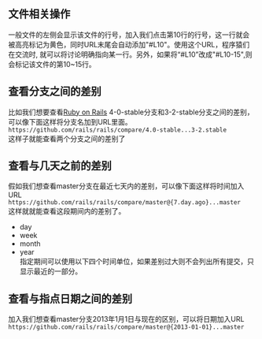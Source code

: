 ## 文件相关操作  
一般文件的左侧会显示该文件的行号，加入我们点击第10行的行号，这一行就会被高亮标记为黄色，同时URL末尾会自动添加"#L10"。使用这个URL，程序猿们在交流时,
就可以将讨论明确指向某一行。另外，如果将“#L10”改成"#L10-15",则会标记该文件的第10~15行。
## 查看分支之间的差别 
比如我们想要查看[Ruby on Rails](https://github.com/rails/rails) 4-0-stable分支和3-2-stable分支之间的差别，可以像下面这样将分支名加到URL里面。  
`https://github.com/rails/rails/compare/4.0-stable...3-2.stable`    
这样子就能查看两个分支之间的差别了  
## 查看与几天之前的差别  
假如我们想查看master分支在最近七天内的差别，可以像下面这样将时间加入URL  
`https://github.com/rails/rails/compare/master@{7.day.ago}...master`  
这样就就能查看这段期间内的差别了。    
- day  
- week  
- month  
- year  
指定期间可以使用以下四个时间单位，如果差别过大则不会列出所有提交，只显示最近的一部分。  
## 查看与指点日期之间的差别  
加入我们想查看master分支2013年1月1日与现在的区别，可以将日期加入URL  
`https://github.com/rails/rails/compare/master@{2013-01-01}...master`  

